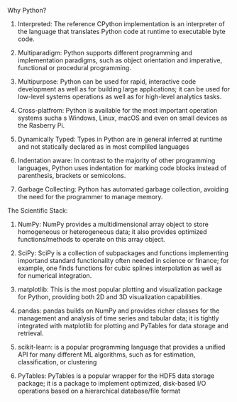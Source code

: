 Why Python?

1. Interpreted: The reference CPython implementation is an interpreter of the language that translates Python code at runtime to executable byte code.

2. Multiparadigm: Python supports different programming and implementation paradigms, such as object orientation and imperative, functional or procedural programming.

3. Multipurpose: Python can be used for rapid, interactive code development as well as for building large applications; it can be used for low-level systems operations as well as for high-level analytics tasks.

4. Cross-platfrom: Python is available for the most important operation systems sucha s Windows, Linux, macOS and even on small devices as the Rasberry Pi.

5. Dynamically Typed: Types in Python are in general inferred at runtime and not statically declared as in most compliled languages

6. Indentation aware: In contrast to the majority of other programming languages, Python uses indentation for marking code blocks instead of parenthesis, brackets or semicolons.

7. Garbage Collecting: Python has automated garbage collection, avoiding the need for the programmer to manage memory.


The Scientific Stack:

1. NumPy: NumPy provides a multidimensional array object to store homogeneous or heterogeneous data; it also provides optimized functions/methods to operate on this array object.

2. SciPy: SciPy is a collection of subpackages and functions implementing importand standard functionality often needed in science or finance; for example, one finds functions for cubic splines interpolation as well as for numerical integration.

3. matplotlib: This is the most popular plotting and visualization package for Python, providing both 2D and 3D visualization capabilities.

4. pandas: pandas builds on NumPy and provides richer classes for the management and analysis of time series and tabular data; it is tightly integrated with matplotlib for plotting and PyTables for data storage and retrieval.

5. scikit-learn: is a popular programming language that provides a unified API for many different ML algorithms, such as for estimation, classification, or clustering

6. PyTables: PyTables is a popular wrapper for the HDF5 data storage package; it is a package to implement optimized, disk-based I/O operations based on a hierarchical database/file format